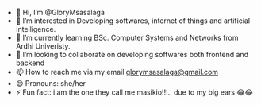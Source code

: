 - 👋 Hi, I’m @GloryMsasalaga
- 👀 I’m interested in Developing softwares, internet of things and artificial intelligence.
- 🌱 I’m currently learning BSc. Computer Systems and Networks from Ardhi Univeristy.
- 💞️ I’m looking to collaborate on developing softwares both frontend and backend
- 📫 How to reach me via my email glorymsasalaga@gmail.com
- 😄 Pronouns: she/her
- ⚡ Fun fact: i am the one they call me masikio!!!.. due to my big ears 😂😂

<!---
GloryMsasalaga/GloryMsasalaga is a ✨ special ✨ repository because its `README.md` (this file) appears on your GitHub profile.
You can click the Preview link to take a look at your changes.
--->
